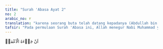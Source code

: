 ```yaml
---
title: "Surah 'Abasa Ayat 2"
no: 2
arabic_no: ٢
translation: "karena seorang buta telah datang kepadanya (Abdullah bin Ummi Maktum)."
tafsir: "Pada permulaan Surah 'Abasa ini, Allah menegur Nabi Muhammad yang bermuka masam dan berpaling dari 'Abdullah bin Ummi Maktum yang buta, ketika sahabat ini menyela pembicaraan Nabi dengan beberapa tokoh Quraisy. Saat itu 'Abdullah bin Ummi Maktum bertanya dan meminta Nabi saw untuk membacakan dan mengajarkan beberapa wahyu yang telah diterima Nabi. Permintaan itu diulanginya beberapa kali karena ia tidak tahu Nabi sedang sibuk menghadapi beberapa pembesar Quraisy.\n\nSebetulnya Nabi saw sesuai dengan skala prioritas sedang menghadapi tokoh-tokoh penting yang diharapkan dapat masuk Islam karena hal ini akan mempunyai pengaruh besar pada perkembangan dakwah selanjutnya. Maka adalah manusiawi jika Nabi saw tidak memperhatikan pertanyaan 'Abdullah bin Ummi Maktum, apalagi telah ada porsi waktu yang telah disediakan untuk pembicaraan Nabi dengan para sahabat.\n\nTetapi Nabi Muhammad sebagai manusia terbaik dan contoh teladan utama bagi setiap orang mukmin (uswah hasanah), maka Nabi tidak boleh membeda-bedakan derajat manusia. Dalam menetapkan skala prioritas juga harus lebih memberi perhatian kepada orang kecil apalagi memiliki kelemahan seperti 'Abdullah bin Ummi Maktum yang buta dan tidak dapat melihat. Maka seharusnya Nabi lebih mendahulukan pembicaraan dengan 'Abdullah bin Ummi Maktum daripada dengan para tokoh Quraisy.\n\nDalam peristiwa ini Nabi saw tidak mengatakan sepatah katapun kepada 'Abdullah bin Ummi Maktum yang menyebabkan hatinya terluka, tetapi Allah melihat raut muka Nabi Muhammad saw yang masam itu dan tidak mengindahakan Ummi Maktum yang menyebabkan dia tersinggung.\n\nHikmah adanya teguran Allah kepada Nabi Muhammad juga memberi bukti bahwa Al-Qur'an bukanlah karangan Nabi, tetapi betul-betul firman Allah. Teguran yang sangat keras ini tidak mungkin dikarang sendiri oleh Nabi.\n\n'Abdullah bin Ummi Maktum adalah seorang yang bersih dan cerdas. Apabila mendengarkan hikmah, ia dapat memeliharanya dan membersihkan diri dari kebusukan kemusyrikan. Adapun para pembesar Quraisy itu sebagian besar adalah orang-orang yang kaya dan angkuh sehingga tidak sepatutnya Nabi terlalu serius menghadapi mereka untuk diislamkan. Tugas Nabi hanya sekadar menyampaikan risalah dan persoalan hidayah semata-mata berada di bawah kekuasaan Allah. Kekuatan manusia itu harus dipandang dari segi kecerdasan pikiran dan keteguhan hatinya serta kesediaan untuk menerima dan melaksanakan kebenaran. Adapun harta, kedudukan, dan pengaruh kepemimpinan bersifat tidak tetap, suatu ketika ada dan pada saat yang lain hilang sehingga tidak bisa diandalkan. \n\nNabi sendiri setelah ayat ini turun selalu menghormati 'Abdullah bin Ummi Maktum dan sering memuliakannya melalui sabda beliau, \"Selamat datang kepada orang yang menyebabkan aku ditegur oleh Allah. Apakah engkau mempunyai keperluan?\""
---
```

اَنْ جَاۤءَهُ الْاَعْمٰىۗ